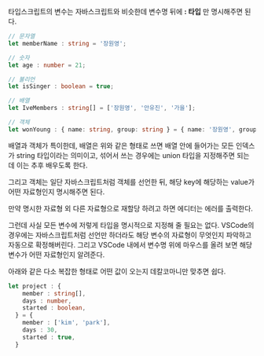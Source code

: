 타입스크립트의 변수는 자바스크립트와 비슷한데 변수명 뒤에 **: 타입** 만 명시해주면 된다.

```ts
// 문자열
let memberName : string = '장원영';

// 숫자
let age : number = 21;

// 불리언
let isSinger : boolean = true;

// 배열
let IveMembers : string[] = ['장원영', '안유진', '가을'];

// 객체
let wonYoung : { name: string, group: string } = { name: '장원영', group: '아이브' };
```

배열과 객체가 특이한데, 배열은 위와 같은 형태로 쓰면 배열 안에 들어가는 모든 인덱스가 string 타입이라는 의미이고, 섞어서 쓰는 경우에는 union 타입을 지정해주면 되는데 이는 추후 배우도록 한다.

그리고 객체는 일단 자바스크립트처럼 객체를 선언한 뒤, 해당 key에 해당하는 value가 어떤 자료형인지 명시해주면 된다.

만약 명시한 자료형 외 다른 자료형으로 재할당 하려고 하면 에디터는 에러를 출력한다.

그런데 사실 모든 변수에 저렇게 타입을 명시적으로 지정해 줄 필요는 없다. VSCode의 경우에는 자바스크립트처럼 선언만 하더라도 해당 변수의 자료형이 무엇인지 파악하고 자동으로 확정해버린다. 그리고 VSCode 내에서 변수명 위에 마우스를 올려 보면 해당 변수가 어떤 자료형인지 알려준다.

아래와 같은 다소 복잡한 형태로 어떤 값이 오는지 데칼코마니만 맞추면 쉽다.

```ts
let project : {
    member : string[],
    days : number,
    started : boolean,
  } = {
    member : ['kim', 'park'],
    days : 30,
    started : true,
  }
```